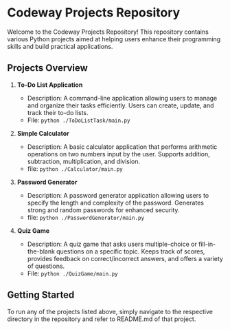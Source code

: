# Codeway Projects Repository

Welcome to the Codeway Projects Repository! This repository contains various Python projects aimed at helping users enhance their programming skills and build practical applications.

## Projects Overview

1. **To-Do List Application**
   - Description: A command-line application allowing users to manage and organize their tasks efficiently. Users can create, update, and track their to-do lists.
   - File: `python ./ToDoListTask/main.py`

2. **Simple Calculator**
   - Description: A basic calculator application that performs arithmetic operations on two numbers input by the user. Supports addition, subtraction, multiplication, and division.
   - file: `python ./Calculator/main.py`

3. **Password Generator**
   - Description: A password generator application allowing users to specify the length and complexity of the password. Generates strong and random passwords for enhanced security.
   - file: `python ./PasswordGenerator/main.py`

4. **Quiz Game**
   - Description: A quiz game that asks users multiple-choice or fill-in-the-blank questions on a specific topic. Keeps track of scores, provides feedback on correct/incorrect answers, and offers a variety of questions.
   - File: `python ./QuizGame/main.py`

## Getting Started

To run any of the projects listed above, simply navigate to the respective directory in the repository and refer to README.md of that project.

